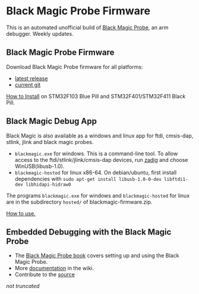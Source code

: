 # Black Magic Probe Firmware

This is an automated unofficial build of [Black Magic Probe](https://black-magic.org/), an arm debugger. Weekly updates.

## Black Magic Probe Firmware

Download Black Magic Probe firmware for all platforms:

- [latest release](../../releases/latest/download/blackmagic-firmware.zip)
- [current git](../../releases/download/current/blackmagic-firmware.zip)

[How to Install](INSTALL.md) on STM32F103 Blue Pill and STM32F401/STM32F411 Black Pill.

## Black Magic Debug App

Black Magic is also available as a windows and linux app for ftdi, cmsis-dap, stlink, jlink and black magic probes.

- ``blackmagic.exe`` for windows. This is a command-line tool. To allow access to the ftdi/stlink/jlink/cmsis-dap devices, run [zadig](https://zadig.akeo.ie/) and choose WinUSB(libusb-1.0).
- ``blackmagic-hosted`` for linux x86-64. On debian/ubuntu, first install dependencies with ``sudo apt-get install libusb-1.0-0-dev libftdi1-dev libhidapi-hidraw0``

The programs ``blackmagic.exe`` for windows and ``blackmagic-hosted`` for linux are in the subdirectory ``hosted/`` of blackmagic-firmware.zip.

[How to use.](https://github.com/blackmagic-debug/blackmagic/blob/main/src/platforms/hosted/README.md)

## Embedded Debugging with the Black Magic Probe

- The  [Black Magic Probe book](https://github.com/compuphase/Black-Magic-Probe-Book/releases/latest/download/BlackMagicProbe.pdf) covers setting up and using the Black Magic Probe.
- More [documentation](https://black-magic.org/) in the wiki.
- Contribute to the [source](https://github.com/blackmagic-debug/blackmagic)

_not truncated_
